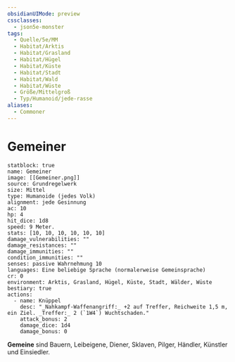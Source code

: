 ```yaml
---
obsidianUIMode: preview
cssclasses:
  - json5e-monster
tags:
  - Quelle/5e/MM
  - Habitat/Arktis
  - Habitat/Grasland
  - Habitat/Hügel
  - Habitat/Küste
  - Habitat/Stadt
  - Habitat/Wald
  - Habitat/Wüste
  - Größe/Mittelgroß
  - Typ/Humanoid/jede-rasse
aliases:
  - Commoner
---
```

# Gemeiner

```statblock
statblock: true
name: Gemeiner
image: [[Gemeiner.png]]
source: Grundregelwerk
size: Mittel
type: Humanoide (jedes Volk)
alignment: jede Gesinnung
ac: 10
hp: 4
hit_dice: 1d8
speed: 9 Meter.
stats: [10, 10, 10, 10, 10, 10]
damage_vulnerabilities: ""
damage_resistances: ""
damage_immunities: ""
condition_immunities: ""
senses: passive Wahrnehmung 10
languages: Eine beliebige Sprache (normalerweise Gemeinsprache)
cr: 0
environment: Arktis, Grasland, Hügel, Küste, Stadt, Wälder, Wüste
bestiary: true
actions:
  - name: Knüppel
    desc: "_Nahkampf-Waffenangriff:_ +2 auf Treffer, Reichweite 1,5 m, ein Ziel. _Treffer:_ 2 (`1W4`) Wuchtschaden."
    attack_bonus: 2
    damage_dice: 1d4
    damage_bonus: 0
```

**Gemeine** sind Bauern, Leibeigene, Diener, Sklaven, Pilger, Händler, Künstler und Einsiedler.
